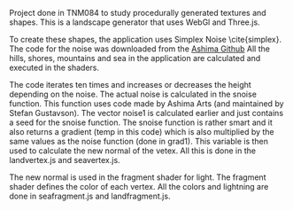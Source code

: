 Project done in TNM084 to study procedurally generated textures and shapes. This is a landscape generator that uses WebGl and Three.js.

To create these shapes, the application uses Simplex Noise \cite{simplex}. The code for the noise was downloaded from the [Ashima Github](https://github.com/ashima/webgl-noise)
All the hills, shores, mountains and sea in the application are calculated and executed in the shaders. 

The code iterates ten times and increases or decreases the height depending on the noise. The actual noise is calculated in the snoise function. This function uses code made by Ashima Arts (and maintained by Stefan Gustavson). The vector noise1 is calculated earlier and just contains a seed for the snoise function. The snoise function is rather smart and it also returns a gradient (temp in this code) which is also multiplied by the same values as the noise function (done in grad1). This variable is then used to calculate the new normal of the vetex. All this is done in the landvertex.js and seavertex.js.


The new normal is used in the fragment shader for light. The fragment shader defines the color of each vertex. All the colors and lightning are done in seafragment.js and landfragment.js.
